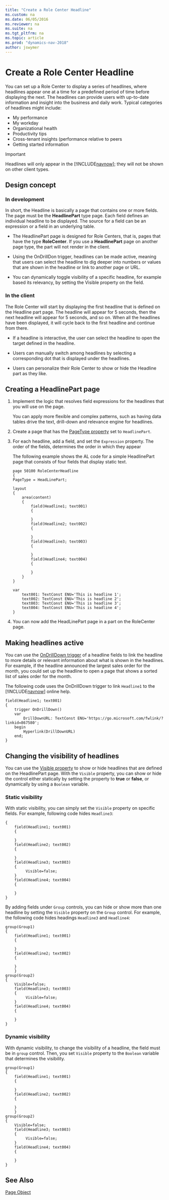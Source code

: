 ```yaml
---
title: "Create a Role Center Headline"
ms.custom: na
ms.date: 06/05/2016
ms.reviewer: na
ms.suite: na
ms.tgt_pltfrm: na
ms.topic: article
ms.prod: "dynamics-nav-2018"
author: jswymer
---
```

# Create a Role Center Headline

You can set up a Role Center to display a series of headlines, where headlines appear one at a time for a predefined period of time before displaying the next. The headlines can provide users with up-to-date information and insight into the business and daily work. Typical categories of headlines might include:

-   My performance
-   My workday 
-   Organizational health  
-   Productivity tips 
-   Cross-tenant insights (performance relative to peers
-   Getting started information
 
> [!IMPORTANT]
> Headlines will only appear in the [!INCLUDE[navnow](includes/navnow_md.md)]; they will not be shown on other client types.

## Design concept

### In development
In short, the Headline is basically a page that contains one or more fields. The page must be the **HeadlinePart** type page. Each field defines an individual headline to be displayed. The source for a field can be an expression or a field in an underlying table.

-   The HeadlinePart page is designed for Role Centers, that is, pages that have the type **RoleCenter**. If you use a **HeadlinePart** page on another page type, the part will not render in the client.

-   Using the OnDrillDon trigger, headlines can be made active, meaning that users can select the headline to dig deeper into numbers or values that are shown in the headline or link to another page or URL.

-   You can dynamically toggle visibility of a specific headline, for example based its relevancy, by setting the Visible property on the field. 

### In the client 
The Role Center will start by displaying the first headline that is defined on the Headline part page. The headline will appear for 5 seconds, then the next headline will appear for 5 seconds, and so on. When all the headlines have been displayed, it will cycle back to the first headline and continue from there.

-  If a headline is interactive, the user can select the headline to open the target defined in the headline.

-  Users can manually switch among headlines by selecting a corresponding dot that is displayed under the headlines. 

-  Users can personalize their Role Center to show or hide the Headline part as they like.

## Creating a HeadlinePart page
1. Implement the logic that resolves field expressions for the headlines that you will use on the page. 

    You can apply more flexible and complex patterns,  such as having data tables drive the text, drill-down and relevance engine for headlines.

2. Create a page that has the [PageType property](developer/properties/pagetype-property.md) set to `HeadlinePart`.
3. For each headline, add a field, and set the `Expression` property. The order of the fields, determines the order in which they appear

    The following example shows the AL code for a simple HeadlinePart page that consists of four fields that display static text. 

    ```
    page 50100 RoleCenterHeadline
    {
    PageType = HeadLinePart;
    
    layout
    {
        area(content)
        {
            field(Headline1; text001)
            {

            }
            field(Headline2; text002)
            {

            }
            field(Headline3; text003)
            {

            }
            field(Headline4; text004)
            {
                
            }
        }
    }
    
    var
        text001: TextConst ENU='This is headline 1';
        text002: TextConst ENU='This is headline 2';
        text003: TextConst ENU='This is headline 3';
        text004: TextConst ENU='This is headline 4';
    }
    ```

4. You can now add the HeadLinePart page in a part on the RoleCenter page.

## Making headlines active
You can use the [OnDrillDown trigger](developer/triggers/devenv-ondrilldown-trigger.md) of a headline fields to link the headline to more details or relevant information about what is shown in the headlines. For example, if the headline announced the largest sales order for the month, you could set up the headline to open a page that shows a sorted list of sales order for the month.

The following code uses the OnDrillDown trigger to link `Headline1` to the [!INCLUDE[navnow](includes/navnow_md.md)] online help.


```
field(Headline1; text001)
{
    trigger OnDrillDown()
    var
        DrillDownURL: TextConst ENU='https://go.microsoft.com/fwlink/?linkid=867580';
    begin
        Hyperlink(DrillDownURL)
    end;
}
```

## Changing the visibility of headlines
You can use the [Visible property](developer\properties\devenv-visible-property.md) to show or hide headlines that are defined on the HeadlinePart page. With the `Visible` property, you can show or hide the control either statically by setting the property to **true** or **false**, or dynamically by using a `Boolean` variable. 

### Static visibility
With static visibility, you can simply set the `Visible` property on specific fields. For example, following code hides `Headline3`: 

```
{
    field(Headline1; text001)
    {

    }
    field(Headline2; text002)
    {

    }
    field(Headline3; text003)
    {
         Visible=false;
    }
    field(Headline4; text004)
    {
                
    }
}
```

By adding fields under `Group` controls, you can hide or show more than one headline by setting the `Visible` property on the `Group` control. For example, the following code hides headings `Headline3` and `Headline4`:

```
group(Group1)
{
    field(Headline1; text001)
    {
                
    }
    field(Headline2; text002)
    {

    }
    }
group(Group2)
{
    Visible=false;
    field(Headline3; text003)
    {
         Visible=false;
    }
    field(Headline4; text004)
    {
                
    }
}
```

### Dynamic visibility
With dynamic visibility, to change the visibility of a headline, the field must be in `group` control. Then, you set `Visible` property to the `Boolean` variable that determines the visibility.

```
group(Group1)
{
    field(Headline1; text001)
    {
                
    }
    field(Headline2; text002)
    {

    }
    }
group(Group2)
{
    Visible=false;
    field(Headline3; text003)
    {
         Visible=false;
    }
    field(Headline4; text004)
    {
                
    }
}
```

## See Also
[Page Object](developer/devenv-page-object.md)  
  

